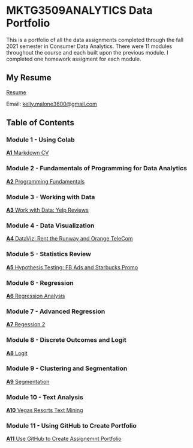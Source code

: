 # MKTG3509ANALYTICS Data Portfolio
This is a portfolio of all the data assignments completed through the fall 2021 semester in Consumer Data Analytics. There were 11 modules throughout the course and each built upon the previous module. I completed one homework assigment for each module. 
## My Resume
[Resume](https://colab.research.google.com/drive/1vuVCaYlz9I5JEMZykasyMGWEIrR5SWuI)

Email: [kelly.malone3600@gmail.com](mailto:kelly.malone3600@gmail.com)

## Table of Contents
### Module 1 - Using Colab
[**A1** Markdown CV](https://colab.research.google.com/drive/1vuVCaYlz9I5JEMZykasyMGWEIrR5SWuI)
### Module 2 - Fundamentals of Programming for Data Analytics
[**A2** Programming Fundamentals](https://colab.research.google.com/drive/1-HRnTtyRb1wOJIzkOQ32PufG5DTwO2Tw)
### Module 3 - Working with Data
[**A3** Work with Data: Yelp Reviews](https://colab.research.google.com/drive/1l9S-gmMKfZ7R6n_5q_2d0xVd9KnXqPRD)
### Module 4 - Data Visualization
[**A4** DataViz: Rent the Runway and Orange TeleCom](https://colab.research.google.com/drive/1hn6b8gWSCdOI5fxUzNacJTtnaDnhlFRX)
### Module 5 - Statistics Review
[**A5** Hypothesis Testing: FB Ads and Starbucks Promo](https://colab.research.google.com/drive/13KAEbX-flZPsU0zd4i1m-eyb1iicDwF3)
### Module 6 - Regression
[**A6** Regression Analysis](https://colab.research.google.com/drive/1w4KCpmYXB9ss1Q259_w7yFPH8cnzY2OW)
### Module 7 - Advanced Regression
[**A7** Regession 2](https://colab.research.google.com/drive/11N8J4O65QO2W6sHSd_JQqzIOLUyFjqzZ)
### Module 8 - Discrete Outcomes and Logit
[**A8** Logit](https://colab.research.google.com/drive/1ACxOmCvNqgLrMS7AogrMimqt8O4qA10W)
### Module 9 - Clustering and Segmentation
[**A9** Segmentation](https://colab.research.google.com/drive/1uNjOjCZaMxQlRyfVDHbyefdf1n6_B-ND)
### Module 10 - Text Analysis
[**A10** Vegas Resorts Text Mining](https://colab.research.google.com/drive/1w9LHYdNvRQB8_zJOoYTrvrlYrJY9qD40)
### Module 11 - Using GitHub to Create Portfolio
[**A11** Use GitHub to Create Assignemnt Portfolio](https://github.com/kellymalone3600/MKTG3509ANALYTICS/blob/main/README.md)
